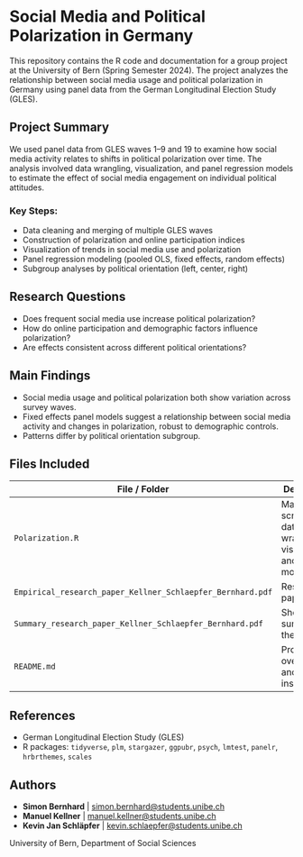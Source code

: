 # Social Media and Political Polarization in Germany

This repository contains the R code and documentation for a group project at the University of Bern (Spring Semester 2024). The project analyzes the relationship between social media usage and political polarization in Germany using panel data from the German Longitudinal Election Study (GLES).

## Project Summary

We used panel data from GLES waves 1–9 and 19 to examine how social media activity relates to shifts in political polarization over time. The analysis involved data wrangling, visualization, and panel regression models to estimate the effect of social media engagement on individual political attitudes.

### Key Steps:
- Data cleaning and merging of multiple GLES waves
- Construction of polarization and online participation indices
- Visualization of trends in social media use and polarization
- Panel regression modeling (pooled OLS, fixed effects, random effects)
- Subgroup analyses by political orientation (left, center, right)

## Research Questions

- Does frequent social media use increase political polarization?
- How do online participation and demographic factors influence polarization?
- Are effects consistent across different political orientations?

## Main Findings

- Social media usage and political polarization both show variation across survey waves.
- Fixed effects panel models suggest a relationship between social media activity and changes in polarization, robust to demographic controls.
- Patterns differ by political orientation subgroup.

## Files Included

| File / Folder | Description |
|---------------|-------------|
| `Polarization.R` | Main R script for data wrangling, visualization, and modeling |
| `Empirical_research_paper_Kellner_Schlaepfer_Bernhard.pdf` | Research paper |
| `Summary_research_paper_Kellner_Schlaepfer_Bernhard.pdf` | Short summary of the paper |
| `README.md` | Project overview and instructions |

## References

- German Longitudinal Election Study (GLES)
- R packages: `tidyverse`, `plm`, `stargazer`, `ggpubr`, `psych`, `lmtest`, `panelr`, `hrbrthemes`, `scales`

## Authors

- **Simon Bernhard** | simon.bernhard@students.unibe.ch
- **Manuel Kellner** | manuel.kellner@students.unibe.ch
- **Kevin Jan Schläpfer** | kevin.schlaepfer@students.unibe.ch

University of Bern, Department of Social Sciences
